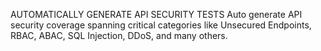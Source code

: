 AUTOMATICALLY GENERATE API SECURITY TESTS
Auto generate API security coverage spanning critical categories like Unsecured Endpoints, RBAC, ABAC, SQL Injection, DDoS, and many others.